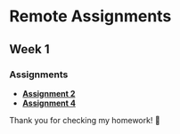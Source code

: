 # Remote Assignments

## Week 1

### Assignments

- **[Assignment 2](https://max0628.github.io/remote-assignments/wk1-assign2-deployment/)**
- **[Assignment 4](https://max0628.github.io/remote-assignments/wk1-assign4-deployment/)**

Thank you for checking my homework! 🙏
